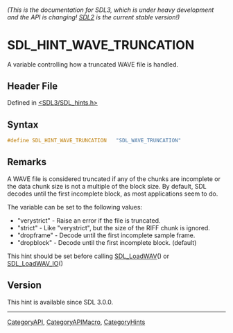 ###### (This is the documentation for SDL3, which is under heavy development and the API is changing! [SDL2](https://wiki.libsdl.org/SDL2/) is the current stable version!)
# SDL_HINT_WAVE_TRUNCATION

A variable controlling how a truncated WAVE file is handled.

## Header File

Defined in [<SDL3/SDL_hints.h>](https://github.com/libsdl-org/SDL/blob/main/include/SDL3/SDL_hints.h)

## Syntax

```c
#define SDL_HINT_WAVE_TRUNCATION   "SDL_WAVE_TRUNCATION"
```

## Remarks

A WAVE file is considered truncated if any of the chunks are incomplete or
the data chunk size is not a multiple of the block size. By default, SDL
decodes until the first incomplete block, as most applications seem to do.

The variable can be set to the following values:

- "verystrict" - Raise an error if the file is truncated.
- "strict" - Like "verystrict", but the size of the RIFF chunk is ignored.
- "dropframe" - Decode until the first incomplete sample frame.
- "dropblock" - Decode until the first incomplete block. (default)

This hint should be set before calling [SDL_LoadWAV](SDL_LoadWAV)() or
[SDL_LoadWAV_IO](SDL_LoadWAV_IO)()

## Version

This hint is available since SDL 3.0.0.

----
[CategoryAPI](CategoryAPI), [CategoryAPIMacro](CategoryAPIMacro), [CategoryHints](CategoryHints)

